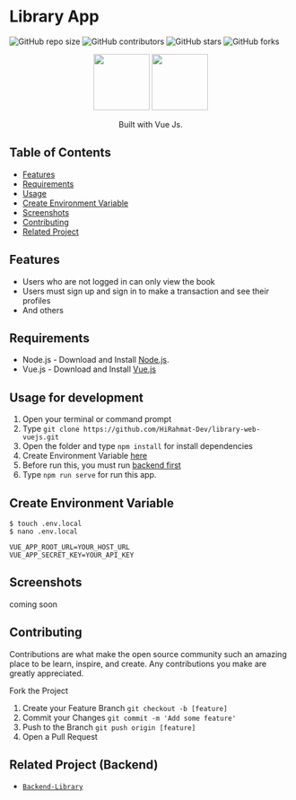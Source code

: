 # Library App

![GitHub repo size](https://img.shields.io/github/repo-size/akbarism/vue-library)
![GitHub contributors](https://img.shields.io/github/contributors/akbarism/vue-library)
![GitHub stars](https://img.shields.io/github/stars/HiRahmat-Dev/akbarism/vue-library)
![GitHub forks](https://img.shields.io/github/forks/akbarism/vue-library?style=social)

<p align="center">
  <img height="100" src="./screenshots/library-logo.png">
  <img height="100" src="https://vuejs.org/images/logo.png">
</p>
<p align="center">
  Built with Vue Js.
</p>

## Table of Contents

- [Features](#features)
- [Requirements](#requirements)
- [Usage](#usage-for-development)
- [Create Environment Variable](#create-environment-variable)
- [Screenshots](#screenshots)
- [Contributing](#contributing)
- [Related Project](#related-project-backend)

## Features

- Users who are not logged in can only view the book
- Users must sign up and sign in to make a transaction and see their profiles
- And others

## Requirements

- Node.js - Download and Install [Node.js](https://nodejs.org/en/).
- Vue.js - Download and Install [Vue.js](https://vuejs.org/v2/guide/)

## Usage for development

1. Open your terminal or command prompt
2. Type `git clone https://github.com/HiRahmat-Dev/library-web-vuejs.git`
3. Open the folder and type `npm install` for install dependencies
4. Create Environment Variable [here](#create-environment-variable)
5. Before run this, you must run [backend first](#related-project-backend)
6. Type `npm run serve` for run this app.

## Create Environment Variable

```
$ touch .env.local
$ nano .env.local
```

```
VUE_APP_ROOT_URL=YOUR_HOST_URL
VUE_APP_SECRET_KEY=YOUR_API_KEY
```

## Screenshots


coming soon


## Contributing

Contributions are what make the open source community such an amazing place to be learn, inspire, and create. Any contributions you make are greatly appreciated.

Fork the Project
1. Create your Feature Branch  ```git checkout -b [feature]```
2. Commit your Changes ```git commit -m 'Add some feature'```
3. Push to the Branch ```git push origin [feature]```
4. Open a Pull Request


## Related Project (Backend)

* [`Backend-Library`](https://github.com/akbarism/library-backend)
